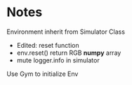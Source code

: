 # Notes
Environment inherit from Simulator Class
- Edited: reset function
- env.reset() return RGB **numpy** array
- mute logger.info in simulator

Use Gym to initialize Env
